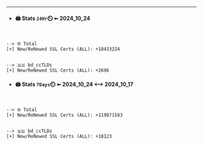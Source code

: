 

---
- #### 🖨️ **Stats** `24Hr`⏲️ ➼ 2024_10_24
```console


--> 🌐 Total
[+] New/ReNewed SSL Certs (ALL): +18433224


--> 🇧🇩 bd_ccTLDs
[+] New/ReNewed SSL Certs (ALL): +2696

```

- #### 🖨️ **Stats** `7Days`⏲️ ➼ 2024_10_24 <--> 2024_10_17
```console


--> 🌐 Total
[+] New/ReNewed SSL Certs (ALL): +119071583


--> 🇧🇩 bd_ccTLDs
[+] New/ReNewed SSL Certs (ALL): +18123

```

